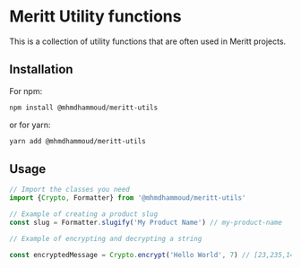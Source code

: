 # Meritt Utility functions

This is a collection of utility functions that are often used in Meritt projects.

## Installation

For npm:

```bash
npm install @mhmdhammoud/meritt-utils
```

or for yarn:

```bash
yarn add @mhmdhammoud/meritt-utils
```

## Usage

```typescript
// Import the classes you need
import {Crypto, Formatter} from '@mhmdhammoud/meritt-utils'

// Example of creating a product slug
const slug = Formatter.slugify('My Product Name') // my-product-name

// Example of encrypting and decrypting a string

const encryptedMessage = Crypto.encrypt('Hello World', 7) // [23,235,141,414]
```
